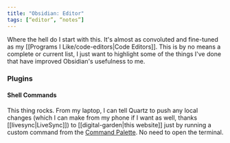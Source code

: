 ```yaml
---
title: "Obsidian: Editor"
tags: [“editor”, “notes”]
---
```

Where the hell do I start with this. It's almost as convoluted and fine-tuned as my [[Programs I Like/code-editors|Code Editors]]. This is by no means a complete or current list, I just want to highlight some of the things I've done that have improved Obsidian's usefulness to me.

### Plugins
#### Shell Commands
This thing rocks. From my laptop, I can tell Quartz to push any local changes (which I can make from my phone if I want as well, thanks [[livesync|LiveSync]]) to [[digital-garden|this website]] just by running a custom command from the [Command Palette](https://help.obsidian.md/Plugins/Command+palette). No need to open the terminal.